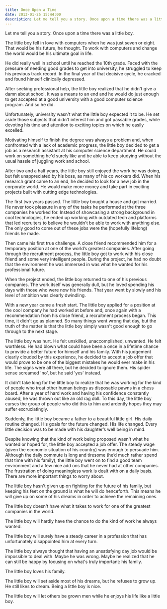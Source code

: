 ```yaml
---
title: Once Upon a Time
date: 2013-01-25 15:44:00
description: Let me tell you a story. Once upon a time there was a little boy.
---
```


Let me tell you a story. Once upon a time there was a little boy.

The little boy fell in love with computers when he was just seven or eight. That would be his future, he thought. To work with computers and change the world would be his ultimate goal in life.

He did really well in school until he reached the 10th grade. Faced with the pressure of needing good grades to get into university, he struggled to keep his previous track record. In the final year of that decisive cycle, he cracked and found himself clinically depressed.

After seeking professional help, the little boy realized that he didn't give a damn about school. It was a means to an end and he would do just enough to get accepted at a good university with a good computer science program. And so he did.

Unfortunately, university wasn't what the little boy expected it to be. He set aside those subjects that didn't interest him and got passable grades, while devoting his time and attention to exciting topics on which he easily excelled.

Motivating himself to finish the degree was always a problem and, when confronted with a lack of academic progress, the little boy decided to get a job as a research assistant at his computer science department. He could work on something he'd surely like and be able to keep studying without the usual hassle of juggling work and school.

After two and a half years, the little boy still enjoyed the work he was doing, but felt unappreciated by his boss, as many of his co workers did. When his research grant came to an end, he decided to look for a new job in the corporate world. He would make more money and take part in exciting projects built with cutting edge technologies.

The first two years passed. The little boy bought a house and got married. He never took pleasure in any of the tasks he performed at the three companies he worked for. Instead of showcasing a strong background in cool technologies, he ended up working with outdated tech and platforms that led recruiters to believe he wouldn't be able to work with anything else. The only good to come out of these jobs were the (hopefully lifelong) friends he made.

Then came his first true challenge. A close friend recommended him for a temporary position at one of the world’s greatest companies. After going through the recruitment process, the little boy got to work with his close friend and some very intelligent people. During the project, he had no doubt that the environment he was immersed in was what he wanted for his professional future.

When the project ended, the little boy returned to one of his previous companies. The work itself was generally dull, but he loved spending his days with those who were now his friends. That year went by slowly and his level of ambition was clearly dwindling.

With a new year came a fresh start. The little boy applied for a position at the cool company he had worked at before and, once again with a recommendation from his close friend, a recruitment process began. This time, it didn't go as planned. So many things went wrong that day, but the truth of the matter is that the little boy simply wasn't good enough to go through to the next stage.

The little boy was hurt. He felt unskilled, unaccomplished, unwanted. He felt worthless. He had blown what could have been a once in a lifetime chance to provide a better future for himself and his family. With his judgement clearly clouded by this experience, he decided to accept a job offer that would prove to be one of the biggest mistakes he would ever make in his life. The signs were all there, but he decided to ignore them. His spider sense screamed 'no', but he said 'yes' instead.

It didn't take long for the little boy to realize that he was working for the kind of people who treat other human beings as disposable pawns in a chess board. After a year of hard work and having his confidence constantly abused, he was thrown out like an old rag doll. To this day, the little boy curses the group of people who did this to him and ardently hopes they may suffer excruciatingly.

Suddenly, the little boy became a father to a beautiful little girl. His daily routine changed. His goals for the future changed. His life changed. Every little decision was to be made with his daughter’s well being in mind.

Despite knowing that the kind of work being proposed wasn't what he wanted or hoped for, the little boy accepted a job offer. The steady wage (given the economic situation of his country) was enough to persuade him. Although the daily commute is long and tiresome (he’d much rather spend that time with his family), the little boy went on to find a good team environment and a few nice add ons that he never had at other companies. The frustration of doing meaningless work is dealt with on a daily basis. There are more important things to worry about.

The little boy hasn't given up on fighting for the future of his family, but keeping his feet on the ground is what he will do henceforth. This means he will give up on some of his dreams in order to achieve the remaining ones.

The little boy doesn't have what it takes to work for one of the greatest companies in the world.

The little boy will hardly have the chance to do the kind of work he always wanted.

The little boy will surely have a steady career in a profession that has unfortunately disappointed him at every turn.

The little boy always thought that having an unsatisfying day job would be impossible to deal with. Maybe he was wrong. Maybe he realized that he can still be happy by focusing on what's truly important: his family.

The little boy loves his family.

The little boy will set aside most of his dreams, but he refuses to grow up. He still likes to dream. Being a little boy is nice.

The little boy will let others be grown men while he enjoys his life like a little boy.
